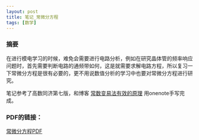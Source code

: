 ```yaml
---
layout: post
title: 笔记_常微分方程
tags: [数学]
---
```


### 摘要

在进行模电学习的时候，难免会需要进行电路分析，例如在研究晶体管的频率响应问题时，首先需要判断电路的通频带如何，这是就需要求解电路方程，所以复习一下常微分方程是很有必要的，更不用说数值分析的学习中也要对常微分方程进行研究。

笔记参考了高数同济第七版，和博客
[常数变易法有效的原理](https://www.cnblogs.com/lierchao/p/9807669.html)
用onenote手写完成。


### PDF的链接：

[常微分方程PDF](https://naibaowjk.github.io/documents/笔记_常微分方程.pdf)
